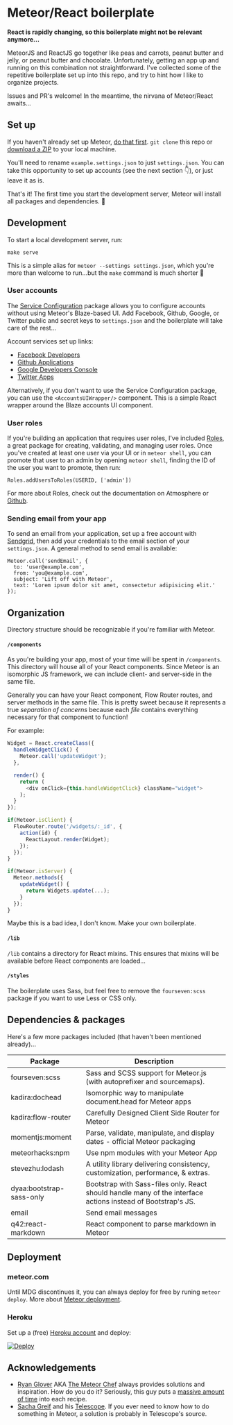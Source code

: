 # Meteor/React boilerplate

**React is rapidly changing, so this boilerplate might not be relevant anymore...**

MeteorJS and ReactJS go together like peas and carrots, peanut butter and jelly, or peanut butter and chocolate. Unfortunately, getting an app up and running on this combination not straightforward. I've collected some of the repetitive boilerplate set up into this repo, and try to hint how I like to organize projects.

Issues and PR's welcome! In the meantime, the nirvana of Meteor/React awaits...

## Set up

If you haven't already set up Meteor, [do that first](https://www.meteor.com/install). `git clone` this repo or [download a ZIP](https://github.com/andrewliebchen/meteor-react-boilerplate/archive/master.zip) to your local machine.

You'll need to rename `example.settings.json` to just `settings.json`. You can take this opportunity to set up accounts (see the next section 👇), or just leave it as is.

That's it! The first time you start the development server, Meteor will install all packages and dependencies. 🌟

## Development

To start a local development server, run:

```
make serve
```

This is a simple alias for `meteor --settings settings.json`, which you're more than welcome to run...but the `make` command is much shorter 💁

### User accounts

The [Service Configuration](https://atmospherejs.com/meteor/service-configuration) package allows you to configure accounts without using Meteor's Blaze-based UI. Add Facebook, Github, Google, or Twitter public and secret keys to `settings.json` and the boilerplate will take care of the rest...

Account services set up links:
* [Facebook Developers](https://developers.facebook.com/apps/)
* [Github Applications](https://github.com/settings/applications)
* [Google Developers Console](https://console.developers.google.com/)
* [Twitter Apps](https://apps.twitter.com/)

Alternatively, if you don't want to use the Service Configuration package, you can use the `<AccountsUIWrapper/>` component. This is a simple React wrapper around the Blaze accounts UI component.

### User roles

If you're building an application that requires user roles, I've included [Roles](https://atmospherejs.com/alanning/roles), a great package for creating, validating, and managing user roles. Once you've created at least one user via your UI or in `meteor shell`, you can promote that user to an admin by opening `meteor shell`, finding the ID of the user you want to promote, then run:

```
Roles.addUsersToRoles(USERID, ['admin'])
```

For more about Roles, check out the documentation on Atmosphere or [Github](https://github.com/alanning/meteor-roles/).

### Sending email from your app

To send an email from your application, set up a free account with [Sendgrid](https://sendgrid.com/), then add your credentials to the email section of your `settings.json`. A general method to send email is available:

```
Meteor.call('sendEmail', {
  to: 'user@example.com',
  from: 'you@example.com',
  subject: 'Lift off with Meteor',
  text: 'Lorem ipsum dolor sit amet, consectetur adipisicing elit.'
});
```

## Organization

Directory structure should be recognizable if you're familiar with Meteor.

#### `/components`

As you're building your app, most of your time will be spent in `/components`. This directory will house all of your React components. Since Meteor is an isomorphic JS framework, we can include client- and server-side in the same file.

Generally you can have your React component, Flow Router routes, and server methods in the same file. This is pretty sweet because it represents a true _separation of concerns_ because each _file_ contains everything necessary for that component to function!

For example:

```js
Widget = React.createClass({
  handleWidgetClick() {
    Meteor.call('updateWidget');
  },

  render() {
    return (
      <div onClick={this.handleWidgetClick} className="widget">
    );
  }
});

if(Meteor.isClient) {
  FlowRouter.route('/widgets/:_id', {
    action(id) {
      ReactLayout.render(Widget);
    });
  });
}

if(Meteor.isServer) {
  Meteor.methods({
    updateWidget() {
      return Widgets.update(...);
    }
  });
}
```

Maybe this is a bad idea, I don't know. Make your own boilerplate.

#### `/lib`

`/lib` contains a directory for React mixins. This ensures that mixins will be available before React components are loaded...

#### `/styles`

The boilerplate uses Sass, but feel free to remove the `fourseven:scss` package if you want to use Less or CSS only.

## Dependencies & packages

Here's a few more packages included (that haven't been mentioned already)...

Package | Description
------- | -----------
fourseven:scss | Sass and SCSS support for Meteor.js (with autoprefixer and sourcemaps).
kadira:dochead | Isomorphic way to manipulate document.head for Meteor apps
kadira:flow-router | Carefully Designed Client Side Router for Meteor
momentjs:moment | Parse, validate, manipulate, and display dates - official Meteor packaging
meteorhacks:npm | Use npm modules with your Meteor App
stevezhu:lodash | A utility library delivering consistency, customization, performance, & extras.
dyaa:bootstrap-sass-only | Bootstrap with Sass-files only. React should handle many of the interface actions instead of Bootstrap's JS.
email | Send email messages
q42:react-markdown | React component to parse markdown in Meteor

## Deployment

### meteor.com

Until MDG discontinues it, you can always deploy for free by runing `meteor deploy`. More about [Meteor deployment](http://guide.meteor.com/deployment.html).

### Heroku

Set up a (free) [Heroku account](https://id.heroku.com/) and deploy:

[![Deploy](https://www.herokucdn.com/deploy/button.png)](https://heroku.com/deploy)

## Acknowledgements

* [Ryan Glover](https://twitter.com/rglover) AKA [The Meteor Chef](https://themeteorchef.com/) always provides solutions and inspiration. How do you do it? Seriously, this guy puts a [massive amount of time](https://docs.google.com/spreadsheets/d/1aSwgJRngLpx-anWAzuG7s_hqcjMwlnLdLNJyYhzH4eY/edit#gid=0) into each recipe.
* [Sacha Greif](http://sachagreif.com/) and his [Telescope](https://github.com/TelescopeJS/Telescope). If you ever need to know how to do something in Meteor, a solution is probably in Telescope's source.
